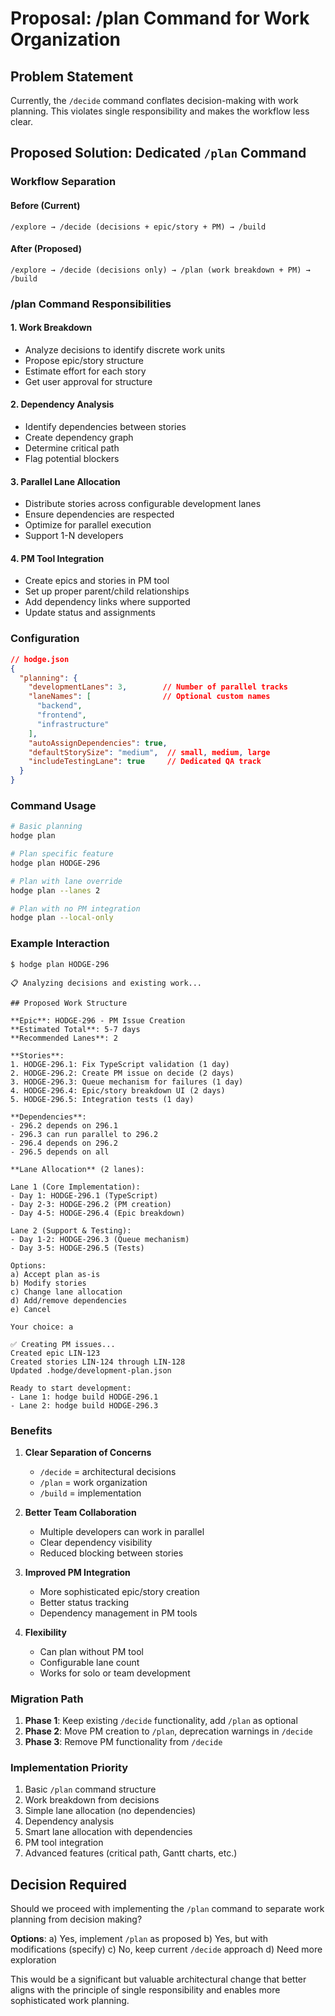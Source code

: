# Proposal: /plan Command for Work Organization

## Problem Statement
Currently, the `/decide` command conflates decision-making with work planning. This violates single responsibility and makes the workflow less clear.

## Proposed Solution: Dedicated `/plan` Command

### Workflow Separation

#### Before (Current)
```
/explore → /decide (decisions + epic/story + PM) → /build
```

#### After (Proposed)
```
/explore → /decide (decisions only) → /plan (work breakdown + PM) → /build
```

### /plan Command Responsibilities

#### 1. Work Breakdown
- Analyze decisions to identify discrete work units
- Propose epic/story structure
- Estimate effort for each story
- Get user approval for structure

#### 2. Dependency Analysis
- Identify dependencies between stories
- Create dependency graph
- Determine critical path
- Flag potential blockers

#### 3. Parallel Lane Allocation
- Distribute stories across configurable development lanes
- Ensure dependencies are respected
- Optimize for parallel execution
- Support 1-N developers

#### 4. PM Tool Integration
- Create epics and stories in PM tool
- Set up proper parent/child relationships
- Add dependency links where supported
- Update status and assignments

### Configuration

```json
// hodge.json
{
  "planning": {
    "developmentLanes": 3,        // Number of parallel tracks
    "laneNames": [                // Optional custom names
      "backend",
      "frontend",
      "infrastructure"
    ],
    "autoAssignDependencies": true,
    "defaultStorySize": "medium",  // small, medium, large
    "includeTestingLane": true     // Dedicated QA track
  }
}
```

### Command Usage

```bash
# Basic planning
hodge plan

# Plan specific feature
hodge plan HODGE-296

# Plan with lane override
hodge plan --lanes 2

# Plan with no PM integration
hodge plan --local-only
```

### Example Interaction

```
$ hodge plan HODGE-296

📋 Analyzing decisions and existing work...

## Proposed Work Structure

**Epic**: HODGE-296 - PM Issue Creation
**Estimated Total**: 5-7 days
**Recommended Lanes**: 2

**Stories**:
1. HODGE-296.1: Fix TypeScript validation (1 day)
2. HODGE-296.2: Create PM issue on decide (2 days)
3. HODGE-296.3: Queue mechanism for failures (1 day)
4. HODGE-296.4: Epic/story breakdown UI (2 days)
5. HODGE-296.5: Integration tests (1 day)

**Dependencies**:
- 296.2 depends on 296.1
- 296.3 can run parallel to 296.2
- 296.4 depends on 296.2
- 296.5 depends on all

**Lane Allocation** (2 lanes):

Lane 1 (Core Implementation):
- Day 1: HODGE-296.1 (TypeScript)
- Day 2-3: HODGE-296.2 (PM creation)
- Day 4-5: HODGE-296.4 (Epic breakdown)

Lane 2 (Support & Testing):
- Day 1-2: HODGE-296.3 (Queue mechanism)
- Day 3-5: HODGE-296.5 (Tests)

Options:
a) Accept plan as-is
b) Modify stories
c) Change lane allocation
d) Add/remove dependencies
e) Cancel

Your choice: a

✅ Creating PM issues...
Created epic LIN-123
Created stories LIN-124 through LIN-128
Updated .hodge/development-plan.json

Ready to start development:
- Lane 1: hodge build HODGE-296.1
- Lane 2: hodge build HODGE-296.3
```

### Benefits

1. **Clear Separation of Concerns**
   - `/decide` = architectural decisions
   - `/plan` = work organization
   - `/build` = implementation

2. **Better Team Collaboration**
   - Multiple developers can work in parallel
   - Clear dependency visibility
   - Reduced blocking between stories

3. **Improved PM Integration**
   - More sophisticated epic/story creation
   - Better status tracking
   - Dependency management in PM tools

4. **Flexibility**
   - Can plan without PM tool
   - Configurable lane count
   - Works for solo or team development

### Migration Path

1. **Phase 1**: Keep existing `/decide` functionality, add `/plan` as optional
2. **Phase 2**: Move PM creation to `/plan`, deprecation warnings in `/decide`
3. **Phase 3**: Remove PM functionality from `/decide`

### Implementation Priority

1. Basic `/plan` command structure
2. Work breakdown from decisions
3. Simple lane allocation (no dependencies)
4. Dependency analysis
5. Smart lane allocation with dependencies
6. PM tool integration
7. Advanced features (critical path, Gantt charts, etc.)

## Decision Required

Should we proceed with implementing the `/plan` command to separate work planning from decision making?

**Options**:
a) Yes, implement `/plan` as proposed
b) Yes, but with modifications (specify)
c) No, keep current `/decide` approach
d) Need more exploration

This would be a significant but valuable architectural change that better aligns with the principle of single responsibility and enables more sophisticated work planning.